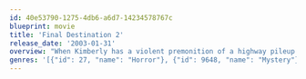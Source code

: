 ```yaml
---
id: 40e53790-1275-4db6-a6d7-14234578767c
blueprint: movie
title: 'Final Destination 2'
release_date: '2003-01-31'
overview: "When Kimberly has a violent premonition of a highway pileup she blocks the freeway, keeping a few others meant to die, safe...Or are they? The survivors mysteriously start dying and it's up to Kimberly to stop it before she's next."
genres: '[{"id": 27, "name": "Horror"}, {"id": 9648, "name": "Mystery"}]'
---
```

